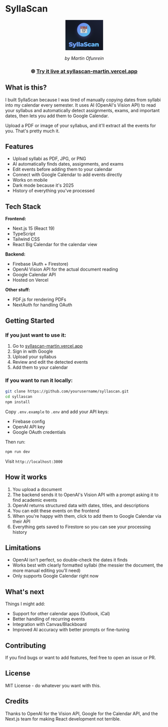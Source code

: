 # SyllaScan

<div align="center">
  <img src="public/logo.png" alt="SyllaScan Logo" width="120" />
  
  <p><em>by Martin Ofunrein</em></p>
  
  ### 🌐 [Try it live at syllascan-martin.vercel.app](https://syllascan-martin.vercel.app/)
</div>

## What is this?

I built SyllaScan because I was tired of manually copying dates from syllabi into my calendar every semester. It uses AI (OpenAI's Vision API) to read your syllabus and automatically detect assignments, exams, and important dates, then lets you add them to Google Calendar.

Upload a PDF or image of your syllabus, and it'll extract all the events for you. That's pretty much it.

## Features

- Upload syllabi as PDF, JPG, or PNG
- AI automatically finds dates, assignments, and exams
- Edit events before adding them to your calendar
- Connect with Google Calendar to add events directly
- Works on mobile
- Dark mode because it's 2025
- History of everything you've processed

## Tech Stack

**Frontend:**
- Next.js 15 (React 19)
- TypeScript
- Tailwind CSS
- React Big Calendar for the calendar view

**Backend:**
- Firebase (Auth + Firestore)
- OpenAI Vision API for the actual document reading
- Google Calendar API
- Hosted on Vercel

**Other stuff:**
- PDF.js for rendering PDFs
- NextAuth for handling OAuth

## Getting Started

### If you just want to use it:
1. Go to [syllascan-martin.vercel.app](https://syllascan-martin.vercel.app/)
2. Sign in with Google
3. Upload your syllabus
4. Review and edit the detected events
5. Add them to your calendar

### If you want to run it locally:

```bash
git clone https://github.com/yourusername/syllascan.git
cd syllascan
npm install
```

Copy `.env.example` to `.env` and add your API keys:
- Firebase config
- OpenAI API key
- Google OAuth credentials

Then run:
```bash
npm run dev
```

Visit `http://localhost:3000`

## How it works

1. You upload a document
2. The backend sends it to OpenAI's Vision API with a prompt asking it to find academic events
3. OpenAI returns structured data with dates, titles, and descriptions
4. You can edit these events on the frontend
5. When you're happy with them, click to add them to Google Calendar via their API
6. Everything gets saved to Firestore so you can see your processing history

## Limitations

- OpenAI isn't perfect, so double-check the dates it finds
- Works best with clearly formatted syllabi (the messier the document, the more manual editing you'll need)
- Only supports Google Calendar right now

## What's next

Things I might add:
- Support for other calendar apps (Outlook, iCal)
- Better handling of recurring events
- Integration with Canvas/Blackboard
- Improved AI accuracy with better prompts or fine-tuning

## Contributing

If you find bugs or want to add features, feel free to open an issue or PR.

## License

MIT License - do whatever you want with this.

## Credits

Thanks to OpenAI for the Vision API, Google for the Calendar API, and the Next.js team for making React development not terrible.
